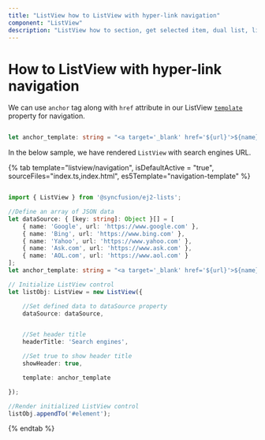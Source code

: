 ```yaml
---
title: "ListView how to ListView with hyper-link navigation"
component: "ListView"
description: "ListView how to section, get selected item, dual list, listview filtering, add & remove items from listview, grid layout using listview, listview drag & drop."
---
```


# How to ListView with hyper-link navigation

We can use `anchor` tag along with `href` attribute in our ListView [`template`](../../api/list-view#template) property for navigation.

```typescript

let anchor_template: string = "<a target='_blank' href='${url}'>${name}</a>";

```

In the below sample, we have rendered `ListView` with search engines URL.

{% tab template="listview/navigation", isDefaultActive = "true", sourceFiles="index.ts,index.html", es5Template="navigation-template"  %}

```typescript

import { ListView } from '@syncfusion/ej2-lists';

//Define an array of JSON data
let dataSource: { [key: string]: Object }[] = [
    { name: 'Google', url: 'https://www.google.com' },
    { name: 'Bing', url: 'https://www.bing.com' },
    { name: 'Yahoo', url: 'https://www.yahoo.com' },
    { name: 'Ask.com', url: 'https://www.ask.com' },
    { name: 'AOL.com', url: 'https://www.aol.com' }
];
let anchor_template: string = "<a target='_blank' href='${url}'>${name}</a>";

// Initialize ListView control
let listObj: ListView = new ListView({

    //Set defined data to dataSource property
    dataSource: dataSource,


    //Set header title
    headerTitle: 'Search engines',

    //Set true to show header title
    showHeader: true,

    template: anchor_template

});

//Render initialized ListView control
listObj.appendTo('#element');

```

{% endtab %}
